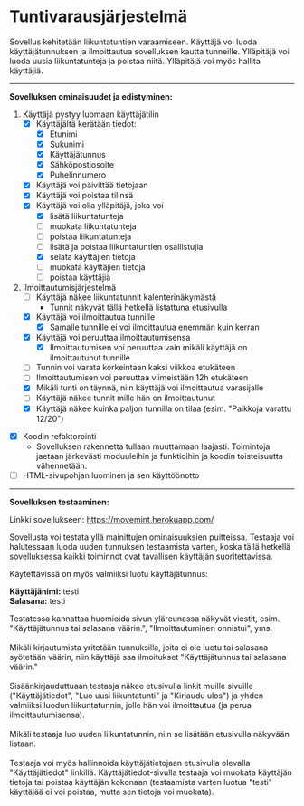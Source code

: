 # Tuntivarausjärjestelmä

Sovellus kehitetään liikuntatuntien varaamiseen. Käyttäjä voi luoda käyttäjätunnuksen ja ilmoittautua sovelluksen kautta tunneille. Ylläpitäjä voi luoda uusia liikuntatunteja ja poistaa niitä. Ylläpitäjä voi myös hallita käyttäjiä.

<hr>

<b>Sovelluksen ominaisuudet ja edistyminen:</b>

1. Käyttäjä pystyy luomaan käyttäjätilin
   - [x] Käyttäjältä kerätään tiedot:
     - [x] Etunimi
     - [x] Sukunimi
     - [x] Käyttäjätunnus
     - [x] Sähköpostiosoite
     - [x] Puhelinnumero
   - [x] Käyttäjä voi päivittää tietojaan
   - [x] Käyttäjä voi poistaa tilinsä
   - [x] Käyttäjä voi olla ylläpitäjä, joka voi
     - [x] lisätä liikuntatunteja
     - [ ] muokata liikuntatunteja
     - [ ] poistaa liikuntatunteja
     - [ ] lisätä ja poistaa liikuntatuntien osallistujia
     - [x] selata käyttäjien tietoja
     - [ ] muokata käyttäjien tietoja
     - [ ] poistaa käyttäjiä

2. Ilmoittautumisjärjestelmä
   - [ ] Käyttäjä näkee liikuntatunnit kalenterinäkymästä 
     - Tunnit näkyvät tällä hetkellä listattuna etusivulla
   - [x] Käyttäjä voi ilmoittautua tunnille
     - [x] Samalle tunnille ei voi ilmoittautua enemmän kuin kerran
   - [x] Käyttäjä voi peruuttaa ilmoittautumisensa
     - [x] Ilmoittautumisen voi peruuttaa vain mikäli käyttäjä on ilmoittautunut tunnille
   - [ ] Tunnin voi varata korkeintaan kaksi viikkoa etukäteen
   - [ ] Ilmoittautumisen voi peruuttaa viimeistään 12h etukäteen
   - [x] Mikäli tunti on täynnä, niin käyttäjä voi ilmoittautua varasijalle
   - [ ] Käyttäjä näkee tunnit mille hän on ilmoittautunut
   - [x] Käyttäjä näkee kuinka paljon tunnilla on tilaa (esim. "Paikkoja varattu 12/20")
- [x] Koodin refaktorointi
   - Sovelluksen rakennetta tullaan muuttamaan laajasti. Toimintoja jaetaan järkevästi moduuleihin ja funktioihin ja koodin toisteisuutta vähennetään.
- [ ] HTML-sivupohjan luominen ja sen käyttöönotto

<hr>
<b>Sovelluksen testaaminen:</b>

Linkki sovellukseen: https://movemint.herokuapp.com/

Sovellusta voi testata yllä mainittujen ominaisuuksien puitteissa. Testaaja voi halutessaan luoda uuden tunnuksen testaamista varten, koska tällä hetkellä sovelluksessa kaikki toiminnot ovat tavallisen käyttäjän suoritettavissa.<br>

Käytettävissä on myös valmiiksi luotu käyttäjätunnus:

<b>Käyttäjänimi:</b> testi<br>
<b>Salasana:</b> testi

Testatessa kannattaa huomioida sivun yläreunassa näkyvät viestit, esim. "Käyttäjätunnus tai salasana väärin.", "Ilmoittautuminen onnistui", yms.<br /><br />
Mikäli kirjautumista yritetään tunnuksilla, joita ei ole luotu tai salasana syötetään väärin, niin käyttäjä saa ilmoitukset "Käyttäjätunnus tai salasana väärin."<br /><br />
Sisäänkirjauduttuaan testaaja näkee etusivulla linkit muille sivuille ("Käyttäjätiedot", "Luo uusi liikuntatunti" ja "Kirjaudu ulos") ja yhden valmiiksi luodun liikuntatunnin, jolle hän voi ilmoittautua (ja perua ilmoittautumisensa).<br /><br />
Mikäli testaaja luo uuden liikuntatunnin, niin se lisätään etusivulla näkyvään listaan.<br /><br />
Testaaja voi myös hallinnoida käyttäjätietojaan etusivulla olevalla "Käyttäjätiedot" linkillä. Käyttäjätiedot-sivulla testaaja voi muokata käyttäjän tietoja tai poistaa käyttäjän kokonaan (testaamista varten luotua "testi" käyttäjää ei voi poistaa, mutta sen tietoja voi muokata).

